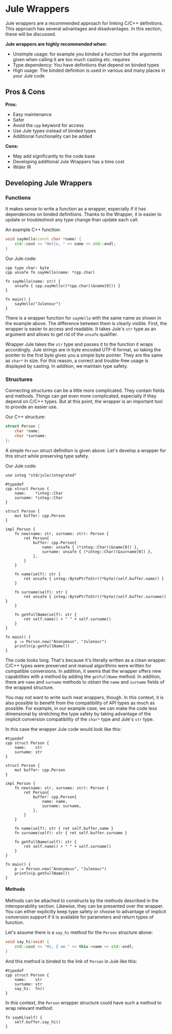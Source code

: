 # Jule Wrappers

Jule wrappers are a recommended approach for linking C/C++ definitions. This approach has several advantages and disadvantages. In this section, these will be discussed.

**Jule wrappers are highly recommended when:**
- Unsimple usage: for example you binded a function but the arguments given when calling it are too much casting etc. requires
- Type dependency: You have definitions that depend on binded types
- High usage: The binded definition is used in various and many places in your Jule code

## Pros & Cons

**Pros:**

- Easy maintenance
- Safer
- Avoid the `cpp` keyword for access
- Use Jule types instead of binded types
- Additional functionality can be added

**Cons:**

- May add significantly to the code base
- Developing additional Jule Wrappers has a time cost
- Wider IR

## Developing Jule Wrappers

### Functions

It makes sense to write a function as a wrapper, especially if it has dependencies on binded definitions. Thanks to the Wrapper, it is easier to update or troubleshoot any type change than update each call.

An example C++ function:
```cpp
void sayHello(const char *name) {
    std::cout << "Hello, " << name << std::endl;
}
```

Our Jule code:
```jule
cpp type char: byte
cpp unsafe fn sayHello(name: *cpp.char)

fn sayHello(name: str) {
    unsafe { cpp.sayHello((*cpp.char)(&name[0])) }
}

fn main() {
    sayHello("Julenour")
}
```

There is a wrapper function for `sayHello` with the same name as shown in the example above. The difference between them is clearly visible. First, the wrapper is easier to access and readable. It takes Jule's `str` type as an argument and allows to get rid of the `unsafe` qualifier.

Wrapper Jule takes the `str` type and passes it to the function it wraps accordingly. Jule strings are in byte encoded UTF-8 format, so taking the pointer to the first byte gives you a simple byte pointer. They are the same as `char*` in size. For this reason, a correct and trouble-free usage is displayed by casting. In addition, we maintain type safety.

### Structures

Connecting structures can be a little more complicated. They contain fields and methods. Things can get even more complicated, especially if they depend on C/C++ types. But at this point, the wrapper is an important tool to provide an easier use.

Our C++ structure:
```cpp
struct Person {
    char *name;
    char *surname;
};

```

A simple `Person` struct definition is given above. Let's develop a wrapper for this struct while preserving type safety.

Our Jule code:
```jule
use integ "std/jule/integrated"

#typedef
cpp struct Person {
	name:    *integ::Char
	surname: *integ::Char
}

struct Person {
	mut buffer: cpp.Person
}

impl Person {
	fn new(name: str, surname: str): Person {
		ret Person{
			buffer: cpp.Person{
				name: unsafe { (*integ::Char)(&name[0]) },
				surname: unsafe { (*integ::Char)(&surname[0]) },
			},
		}
	}

	fn name(self): str {
		ret unsafe { integ::BytePtrToStr((*byte)(self.buffer.name)) }
	}

	fn surname(self): str {
		ret unsafe { integ::BytePtrToStr((*byte)(self.buffer.surname)) }
	}

	fn getFullName(self): str {
		ret self.name() + " " + self.surname()
	}
}

fn main() {
	p := Person.new("Anonymous", "Julenour")
	println(p.getFullName())
}
```

The code looks long. That's because it's literally written as a clean wrapper. C/C++ types were preserved and manual algorithms were written for compatible conversions. In addition, it seems that the wrapper offers new capabilities with a method by adding the `getFullName` method. In addition, there are `name` and `surname` methods to obtain the `name` and `surname` fields of the wrapped structure.

You may not want to write such neat wrappers, though. In this context, it is also possible to benefit from the compatibility of API types as much as possible. For example, in our example case, we can make the code less dimensional by stretching the type safety by taking advantage of the implicit conversion compatibility of the `char*` type and Jule's `str` type.

In this case the wrapper Jule code would look like this:
```jule
#typedef
cpp struct Person {
	name:    str
	surname: str
}

struct Person {
	mut buffer: cpp.Person
}

impl Person {
	fn new(name: str, surname: str): Person {
		ret Person{
			buffer: cpp.Person{
				name: name,
				surname: surname,
			},
		}
	}

	fn name(self): str { ret self.buffer.name }
	fn surname(self): str { ret self.buffer.surname }

	fn getFullName(self): str {
		ret self.name() + " " + self.surname()
	}
}

fn main() {
	p := Person.new("Anonymous", "Julenour")
	println(p.getFullName())
}
```

#### Methods

Methods can be attached to constructs by the methods described in the interoperability section. Likewise, they can be presented over the wrapper. You can either explicitly keep type safety or choose to advantage of implicit conversion support if it is available for parameters and return types of function.

Let's assume there is a `say_hi` method for the `Person` structure above:
```cpp
void say_hi(void) {
    std::cout << "Hi, I am " << this->name << std::endl; 
}
```

And this method is binded to the link of `Person` in Jule like this:
```jule
#typedef
cpp struct Person {
    name:    str
    surname: str
    say_hi:  fn()
}
```

In this context, the `Person` wrapper structure could have such a method to wrap relevant method:
```jule
fn sayHi(self) {
    self.buffer.say_hi()
}
```